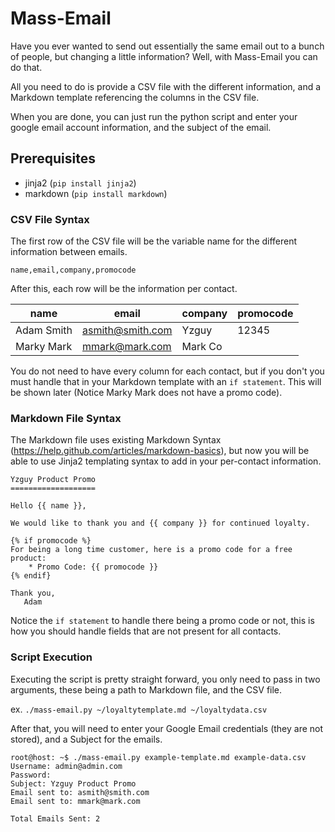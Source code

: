 Mass-Email
==============

Have you ever wanted to send out essentially the same email out to a bunch of people, but changing a little information? Well, with Mass-Email you can do that.  

All you need to do is provide a CSV file with the different information, and a Markdown template referencing the columns in the CSV file.

When you are done, you can just run the python script and enter your google email account information, and the subject of the email.

Prerequisites
-------------
* jinja2 (`pip install jinja2`)
* markdown (`pip install markdown`)

### CSV File Syntax
The first row of the CSV file will be the variable name for the different information between emails.

`name,email,company,promocode`

After this, each row will be the information per contact.

| name | email | company | promocode |
| ---- | ----- | ------- | --------- |
|Adam Smith | asmith@smith.com | Yzguy | 12345 | 
|Marky Mark|mmark@mark.com|Mark Co| |


You do not need to have every column for each contact, but if you don't you must handle that in your Markdown template with an `if statement`. This will be shown later (Notice Marky Mark does not have a promo code).

### Markdown File Syntax
The Markdown file uses existing Markdown Syntax (https://help.github.com/articles/markdown-basics), but now you will be able to use Jinja2 templating syntax to add in your per-contact information.

```
Yzguy Product Promo
===================

Hello {{ name }},

We would like to thank you and {{ company }} for continued loyalty.

{% if promocode %}
For being a long time customer, here is a promo code for a free product:  
    * Promo Code: {{ promocode }}  
{% endif}

Thank you,
   Adam
```  

Notice the `if statement` to handle there being a promo code or not, this is how you should handle fields that are not present for all contacts.

### Script Execution
Executing the script is pretty straight forward, you only need to pass in two arguments, these being a path to Markdown file, and the CSV file.

ex. `./mass-email.py ~/loyaltytemplate.md ~/loyaltydata.csv`

After that, you will need to enter your Google Email credentials (they are not stored), and a Subject for the emails.

```
root@host: ~$ ./mass-email.py example-template.md example-data.csv 
Username: admin@admin.com
Password: 
Subject: Yzguy Product Promo    
Email sent to: asmith@smith.com
Email sent to: mmark@mark.com

Total Emails Sent: 2
```
